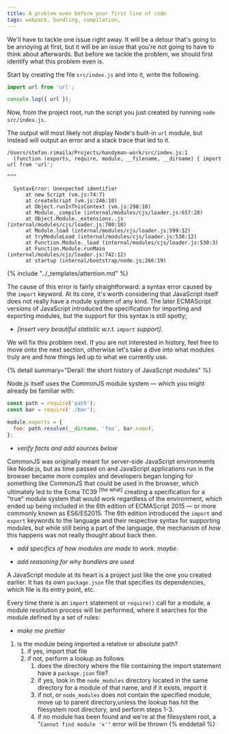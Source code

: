 ```yaml
---
title: A problem even before your first line of code
tags: webpack, bundling, compilation,
---
```


We'll have to tackle one issue right away. It will be a detour that's going to be annoying at first, but it will be an issue that you're not going to have to think about afterwards. But before we tackle the problem, we should first identify what this problem even is.

Start by creating the file `src/index.js` and into it, write the following.

```js
import url from 'url';

console.log({ url });
```

Now, from the project root, run the script you just created by running `node src/index.js`.

The output will most likely not display Node's built-in `url` module, but instead will output an error and a stack trace that led to it.

```
/Users/stefan.rimaila/Projects/handyman-work/src/index.js:1
  (function (exports, require, module, __filename, __dirname) { import url from 'url';
                                                                       ^^^

  SyntaxError: Unexpected identifier
      at new Script (vm.js:74:7)
      at createScript (vm.js:246:10)
      at Object.runInThisContext (vm.js:298:10)
      at Module._compile (internal/modules/cjs/loader.js:657:28)
      at Object.Module._extensions..js (internal/modules/cjs/loader.js:700:10)
      at Module.load (internal/modules/cjs/loader.js:599:32)
      at tryModuleLoad (internal/modules/cjs/loader.js:538:12)
      at Function.Module._load (internal/modules/cjs/loader.js:530:3)
      at Function.Module.runMain (internal/modules/cjs/loader.js:742:12)
      at startup (internal/bootstrap/node.js:266:19)
```

{% include "../_templates/attention.md" %}

The cause of this error is fairly straightforward: a syntax error caused by the `import` keyword. At its core, it's worth considering that JavaScript itself does not really have a module system of any kind. The later ECMAScript versions of JavaScript introduced the specification for importing and exporting modules, but the support for this syntax is still spotty;

- _[insert very beautiful statistic w.r.t. `import` support]_.

We will fix this problem next. If you are not interested in history, feel free to move onto the next section, otherwise let's take a dive into what modules truly are and how things led up to what we currently use.

{% detail summary="Derail: the short history of JavaScript modules" %}

Node.js itself uses the CommonJS module system — which you might already be familiar with:

```js
const path = require('path');
const bar = require('./bar');

module.exports = {
  foo: path.resolve(__dirname, 'foo', bar.name),
};
```

- _verify facts and add sources below_

CommonJS was originally meant for server-side JavaScript environments like Node.js, but as time passed on and JavaScript applications run in the browser became more complex and developers began longing for something like CommonJS that could be used in the browser, which ultimately led to the Ecma TC39 <sup>[the what]</sup> creating a specification for a "true" module system that would work regardless of the environment, which ended up being included in the 6th edition of ECMAScript 2015 — or more commonly known as ES6/ES2015. The 6th edition introduced the `import` and `export` keywords to the language and their respective syntax for supporting modules, but while still being a part of the language, the mechanism of _how_ this happens was not really thought about back then.

- _add specifics of how modules are made to work. maybe._

- _add reasoning for why bundlers are used_

A JavaScript module at its heart is a project just like the one you created earlier. It has its own `package.json` file that specifies its dependencies, which file is its entry point, etc.

Every time there is an `import` statement or `require()` call for a module, a module resolution process will be performed, where it searches for the module defined by a set of rules:

- _make me prettier_

1. is the module being imported a relative or absolute path?
   1. if yes, import that file
   2. if not, perform a lookup as follows
      1. does the directory where the file containing the import statement have a `package.json` file?
      2. if yes, look in the `node_modules` directory located in the same directory for a module of that name, and if it exists, import it
      3. if not, or `node_modules` does not contain the specified module, move up to parent directory,unless the lookup has hit the filesystem root directory, and perform steps 1-3.
      4. if no module has been found and we're at the filesystem root, a "`Cannot find module 'x'"` error will be thrown
{% enddetail %}
